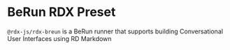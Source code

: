 # BeRun RDX Preset

`@rdx-js/rdx-breun` is a BeRun runner that supports building Conversational User Interfaces using RD Markdown
